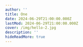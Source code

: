 ```yaml
---
author: ''
title: One
date: 2024-06-29T21:00:00.000Z
lastMod: 2024-06-29T21:00:00.000Z
cover: /img/hello-2.jpg
description: ''
hideReadMore: true
---
```


